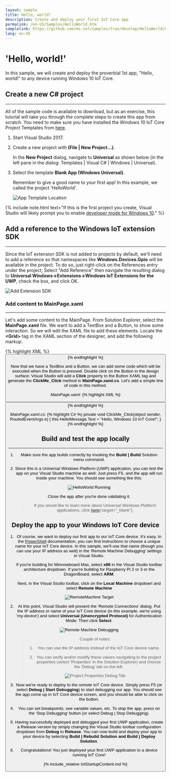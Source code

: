 ```yaml
---
layout: sample
title: Hello, world!
description: Create and deploy your first IoT Core app
permalink: /en-US/Samples/HelloWorld.htm
samplelink: https://github.com/ms-iot/samples/tree/develop/HelloWorld/CS
lang: en-US
---
```



# 'Hello, world!' 

In this sample, we will create and deploy the proverbial 1st app, "Hello, world!" to any device running Windows 10 IoT Core.

## Create a new C# project
___
All of the sample code is available to download, but as an exercise, this tutorial will take you through the complete steps to create this app from scratch. 
You need to make sure you have installed the Windows 10 IoT Core Project Templates from [here](https://go.microsoft.com/fwlink/?linkid=847472). 

1. Start Visual Studio 2017.
2. Create a new project with **(File \| New Project...)**.

    In the **New Project** dialog, navigate to **Universal** as shown below (in the left pane in the dialog: Templates \| Visual C# \| Windows \| Universal).

3. Select the template **Blank App (Windows Universal)**.

    Remember to give a good name to your first app! In this example, we called the project 'HelloWorld'.
    
    ![App Template Location]({{site.baseurl}}/Resources/images/NewProject_VS2017.png)

{% include note.html text="If this is the first project you create, Visual Studio will likely prompt you to enable <a href='https://msdn.microsoft.com/library/windows/apps/xaml/dn706236.aspx'>developer mode for Windows 10</a>." %}
     


## Add a reference to the Windows IoT extension SDK
___
Since the IoT extension SDK is not added to projects by default, we'll need to add a reference so that namespaces like **Windows.Devices.Gpio** will be available in the project.  To do so, just right-click on the References entry under the project, Select "Add Reference" then navigate the resulting dialog to **Universal Windows->Extensions->Windows IoT Extensions for the UWP**, check the box, and click OK.

![Add Extension SDK]({{site.baseurl}}/Resources/images/HelloWorld/Add_IoT_Extension_Reference.PNG)

### Add content to MainPage.xaml
___
Let's add some content to the MainPage. From Solution Explorer, select the **MainPage.xaml** file. We want to add a TextBox and a Button, to show some interaction. So we will edit the XAML file to add these elements. Locate the **&lt;Grid&gt;** tag in the XAML section of the designer, and add the following markup.  

{% highlight XML %}
<Grid Background="{ThemeResource ApplicationPageBackgroundThemeBrush}">
    <StackPanel HorizontalAlignment="Center" VerticalAlignment="Center">
    <TextBox x:Name="HelloMessage" Text="Hello, World!" Margin="10" IsReadOnly="True"/>
    <Button x:Name="ClickMe" Content="Click Me!"  Margin="10" HorizontalAlignment="Center"/>
    </StackPanel>
</Grid>
{% endhighlight %}

Now that we have a TextBox and a Button, we can add some code which will be executed when the Button is pressed. Double click on the Button in the design surface: Visual Studio will add a **Click** property to the Button XAML tag and generate the **ClickMe_Click** method in **MainPage.xaml.cs**. Let's add a simple line of code in this method.

*MainPage.xaml:*
{% highlight XML %}
<Button x:Name="ClickMe" Content="Click Me!"  Margin="10" HorizontalAlignment="Center" Click="ClickMe_Click"/>
{% endhighlight %}
  
*MainPage.xaml.cs:*
{% highlight C# %}
private void ClickMe_Click(object sender, RoutedEventArgs e)
{
    this.HelloMessage.Text = "Hello, Windows 10 IoT Core!";
}
{% endhighlight %}

## Build and test the app locally
___
1. Make sure the app builds correctly by invoking the **Build \| Build** Solution menu command.

1. Since this is a Universal Windows Platform (UWP) application, you can test the app on your Visual Studio machine as well: Just press F5, and the app will run inside your machine. You should see something like this:

    ![HelloWorld Running]({{site.baseurl}}/Resources/images/HelloWorld/HelloWorldAppLocal.PNG)

    Close the app after you're done validating it.
    
    > If you would like to learn more about Universal Windows Platform applications, click [here](https://msdn.microsoft.com/library/windows/apps/dn894631.aspx){:target="_blank"}.

## Deploy the app to your Windows IoT Core device
1. Of course, we want to deploy our first app to our IoT Core device. It's easy. In the [PowerShell]({{site.baseurl}}/{{page.lang}}/Docs/PowerShell) documentation, you can find instructions to choose a unique name for your IoT Core device. In this sample, we'll use that name (though you can use your IP address as well) in the 'Remote Machine Debugging' settings in Visual Studio.

    If you're building for Minnowboard Max, select **x86** in the Visual Studio toolbar architecture dropdown.  If you're building for Raspberry Pi 2 or 3 or the DragonBoard, select **ARM**.

    Next, in the Visual Studio toolbar, click on the **Local Machine** dropdown and select **Remote Machine**<br/>

    ![RemoteMachine Target]({{site.baseurl}}/Resources/images/HelloWorld/cs-remote-machine-debugging.png)

1. At this point, Visual Studio will present the 'Remote Connections' dialog. Put the IP address or name of your IoT Core device (in this example, we're using 'my-device') and select **Universal (Unencrypted Protocol)** for Authentication Mode. Then click **Select**.

    ![Remote Machine Debugging]({{site.baseurl}}/Resources/images/HelloWorld/cs-remote-connections.PNG)

    > Couple of notes:
    >
    > 1. You can use the IP address instead of the IoT Core device name.
    >
    > 2. You can verify and/or modify these values navigating to the project properties (select 'Properties' in the Solution Explorer) and choose the 'Debug' tab on the left:
    >
    > ![Project Properties Debug Tab]({{site.baseurl}}/Resources/images/HelloWorld/cs-debug-project-properties.PNG)

1. Now we're ready to deploy to the remote IoT Core device. Simply press F5 (or select **Debug \| Start Debugging**) to start debugging our app. You should see the app come up in IoT Core device screen, and you should be able to click on the button.

1. You can set breakpoints, see variable values, etc. To stop the app, press on the 'Stop Debugging' button (or select Debug \| Stop Debugging).

1. Having successfully deployed and debugged your first UWP application, create a Release version by simply changing the Visual Studio toolbar configuration dropdown from **Debug** to **Release**.  You can now build and deploy your app to your device by selecting **Build \| Rebuild Solution and Build \| Deploy Solution**.

1. Congratulations! You just deployed your first UWP application to a device running IoT Core!

{% include_relative IotStartupContent.md %}
